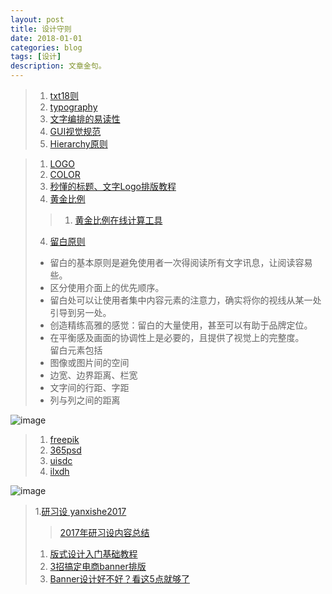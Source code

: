 ```yaml
---
layout: post
title: 设计守则 
date: 2018-01-01
categories: blog
tags: [设计]
description: 文章金句。
---
```


>1. [txt18则](http://www.shejidaren.com/examples/tools/design-rules/18-rules-for-using-text.html)
>1. [typography](http://images.shejidaren.com/wp-content/uploads/2014/06/typography-b.png)
>1. [文字编排的易读性](http://www.shejidaren.com/%E6%8E%92%E7%89%88%E6%8A%80%E5%B7%A7%EF%BC%9A%E6%96%87%E5%AD%97%E7%BC%96%E6%8E%92%E7%9A%84%E6%98%93%E8%AF%BB%E6%80%A7.html)
>1. [GUI视觉规范](http://huaban.com/pins/545169450/zoom)
>1. [Hierarchy原则](http://www.shejidaren.com/hierarchy-principle.html)

>1. [LOGO](http://images.shejidaren.com/wp-content/uploads/2014/09/10-commandments-of-logo-design_cn.jpg)
>2. [COLOR](http://images.shejidaren.com/wp-content/uploads/2014/06/peise-b.png)
>3. [秒懂的标题、文字Logo排版教程](http://www.shejidaren.com/wen-zi-pai-ban.html)
>4. [黄金比例](http://www.shejidaren.com/golden-ratio-2.html)
>>1. [黄金比例在线计算工具](http://www.shejidaren.com/golden-ratio.html)
>4. [留白原则](http://www.shejidaren.com/white-space-designs.html)
>* 留白的基本原则是避免使用者一次得阅读所有文字讯息，让阅读容易些。
>* 区分使用介面上的优先顺序。
>* 留白处可以让使用者集中内容元素的注意力，确实将你的视线从某一处引导到另一处。
>* 创造精练高雅的感觉：留白的大量使用，甚至可以有助于品牌定位。
>* 在平衡感及画面的协调性上是必要的，且提供了视觉上的完整度。<br>
>留白元素包括
>* 图像或图片间的空间
>* 边宽、边界距离、栏宽
>* 文字间的行距、字距
>* 列与列之间的距离

![image](https://github.com/feiyuii/feiyuii.github.io/blob/master/img/crowds/crowds.jpg?raw=true)

>1. [freepik](https://www.freepik.com/)
>1. [365psd](https://cn.365psd.com/)
>1. [uisdc](http://hao.uisdc.com/)
>1. [ilxdh](http://ilxdh.com/)

![image](https://github.com/feiyuii/feiyuii.github.io/blob/master/img/crowds/hz.jpg?raw=true)
>1.[研习设 yanxishe2017](http://weixin.sogou.com/weixin?type=2&s_from=input&query=%E7%A0%94%E4%B9%A0%E8%AE%BE&ie=utf8&_sug_=n&_sug_type_=)
>>[2017年研习设内容总结 ](http://mp.weixin.qq.com/s?src=11&timestamp=1514817019&ver=610&signature=Rws5HMrY926EzlI1N0qATsaum2eIpmD5XbHqNqpjfu3DhCb-oRtFEZP85plVY55OABvVwTUn6kY-BFgKaG9aJxCvABid0IASyHH2FMuHRVtWoyqE9SDlty5NdvP0rRL9&new=1)
>1. [版式设计入门基础教程](http://www.zcool.com.cn/collection/ZNjMwMDQyOA==)
>1. [3招搞定电商banner排版](http://www.zcool.com.cn/article/ZNDA3NTc2.html)
>1. [Banner设计好不好？看这5点就够了](http://www.shejidaren.com/banner-she-ji-de-hao-huai.html)

